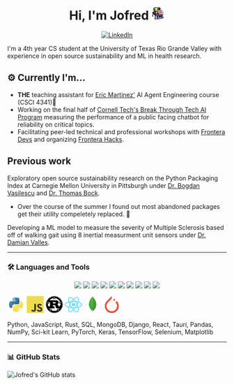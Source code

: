 <div align="center">

# Hi, I'm Jofred <img src="work1.gif" width="30" alt="Welcome">
<a href="https://www.linkedin.com/in/jofredg">
    <img alt="LinkedIn" src="https://img.shields.io/badge/LinkedIn-jofredg-0A66C2?logo=linkedin&logoColor=white">
</a>

</div>


I'm a 4th year CS student at the University of Texas Rio Grande Valley with experience in open source sustainability and ML in health research.


## ⚙️ Currently I'm...
- **THE** teaching assistant for [Eric Martinez'](https://github.com/ericmichael)  AI Agent Engineering course (CSCI 4341)🤘
- Working on the final half of [Cornell Tech's Break Through Tech AI Program](https://tech.cornell.edu/impact/break-through-tech/break-through-ai/) measuring the performance of a public facing chatbot for reliability on critical topics.
- Facilitating peer-led technical and professional workshops with [Frontera Devs](https://fronteradevs.com/) and organizing [Frontera Hacks]().


## Previous work
Exploratory open source sustainability research on the Python Packaging Index at Carnegie Mellon University in Pittsburgh under [Dr. Bogdan Vasilescu](https://www.linkedin.com/in/bogdan-vasilescu-57613013/) and [Dr. Thomas Bock](https://www.linkedin.com/in/thomas-bock-69728834a/).
- Over the course of the summer I found out most abandoned packages get their utility compeletely replaced. 🤔

Developing a ML model to measure the severity of Multiple Sclerosis based off of walking gait using 8 inertial measurment unit sensors under [Dr. Damian Valles](https://www.linkedin.com/in/damian-valles-phd/).



---

### 🛠️ Languages and Tools

<p align="center">
  <img src="https://img.shields.io/badge/Python-3776AB?style=flat&logo=python&logoColor=white" />
  <img src="https://img.shields.io/badge/C++-00599C?style=flat&logo=c%2B%2B&logoColor=white" />
  <img src="https://img.shields.io/badge/SQL-336791?style=flat&logo=postgresql&logoColor=white" />
  <img src="https://img.shields.io/badge/scikit--learn-F7931E?style=flat&logo=scikitlearn&logoColor=white" />
  <img src="https://img.shields.io/badge/TensorFlow-FF6F00?style=flat&logo=tensorflow&logoColor=white" />
  <img src="https://img.shields.io/badge/PyTorch-EE4C2C?style=flat&logo=pytorch&logoColor=white" />
  <img src="https://img.shields.io/badge/Git-F05032?style=flat&logo=git&logoColor=white" />
  <img src="https://img.shields.io/badge/Docker-2496ED?style=flat&logo=docker&logoColor=white" />
  <img src="https://img.shields.io/badge/Linux-FCC624?style=flat&logo=linux&logoColor=black" />
  <img src="https://img.shields.io/badge/Slurm-2D4F8E?style=flat&logo=gnu&logoColor=white" />
</p>

<div>
  <img src="https://raw.githubusercontent.com/devicons/devicon/master/icons/python/python-original.svg" width="40" height="40" alt="Python">
  <img src="https://raw.githubusercontent.com/devicons/devicon/master/icons/javascript/javascript-original.svg" width="40" height="40" alt="JavaScript">
  <img src="https://raw.githubusercontent.com/devicons/devicon/master/icons/rust/rust-plain.svg" width="40" height="40" alt="Rust">
  <img src="https://raw.githubusercontent.com/devicons/devicon/master/icons/react/react-original.svg" width="40" height="40" alt="React">
  <img src="https://raw.githubusercontent.com/devicons/devicon/master/icons/mongodb/mongodb-original.svg" width="40" height="40" alt="MongoDB">
  <img src="https://raw.githubusercontent.com/devicons/devicon/master/icons/pytorch/pytorch-original.svg" width="40" height="40" alt="PyTorch">
</div>

<p align="left">
  Python, JavaScript, Rust, SQL, MongoDB, Django, React, Tauri, Pandas, NumPy, Sci-kit Learn, PyTorch, Keras, TensorFlow, Selenium, Matplotlib
</p>

---

### 📊 GitHub Stats

![Jofred's GitHub stats](https://github-readme-stats.vercel.app/api?username=JofredG&show_icons=true&theme=radical)





